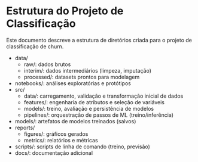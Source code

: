 # Estrutura do Projeto de Classificação

Este documento descreve a estrutura de diretórios criada para o projeto de classificação de churn.

- data/
  - raw/: dados brutos
  - interim/: dados intermediários (limpeza, imputação)
  - processed/: datasets prontos para modelagem
- notebooks/: análises exploratórias e protótipos
- src/
  - data/: carregamento, validação e transformação inicial de dados
  - features/: engenharia de atributos e seleção de variáveis
  - models/: treino, avaliação e persistência de modelos
  - pipelines/: orquestração de passos de ML (treino/inferência)
- models/: artefatos de modelos treinados (salvos)
- reports/
  - figures/: gráficos gerados
  - metrics/: relatórios e métricas
- scripts/: scripts de linha de comando (treino, previsão)
- docs/: documentação adicional

